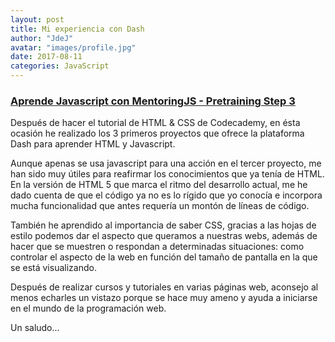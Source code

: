 ```yaml
---
layout: post
title: Mi experiencia con Dash
author: "JdeJ"
avatar: "images/profile.jpg"
date: 2017-08-11
categories: JavaScript
---
```


### [Aprende Javascript con MentoringJS - Pretraining Step 3](http://mentoringjs.com "MentoringJS")

Después de hacer el tutorial de HTML & CSS de Codecademy, en ésta ocasión he realizado los 3 primeros proyectos que ofrece la 
plataforma Dash para aprender HTML y Javascript.

Aunque apenas se usa javascript para una acción en el tercer proyecto, me han sido muy útiles para reafirmar los conocimientos 
que ya tenía de HTML. En la versión de HTML 5 que marca el ritmo del desarrollo actual, me he dado cuenta de que el código ya no
es lo rígido que yo conocía e incorpora mucha funcionalidad que antes requería un montón de líneas de código.

También he aprendido al importancia de saber CSS, gracias a las hojas de estilo podemos dar el aspecto que queramos a nuestras webs,
además de hacer que se muestren o respondan a determinadas situaciones: como controlar el aspecto de la web en función del tamaño de
pantalla en la que se está visualizando.

Después de realizar cursos y tutoriales en varias páginas web, aconsejo al menos echarles un vistazo porque se hace muy ameno y
ayuda a iniciarse en el mundo de la programación web.

Un saludo...
